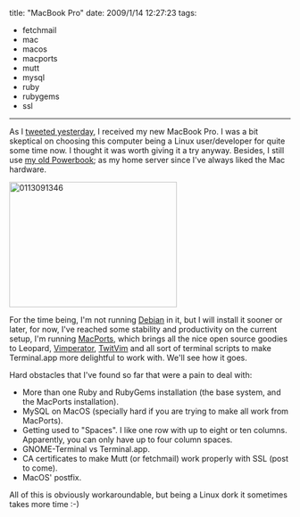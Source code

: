title: "MacBook Pro"
date: 2009/1/14 12:27:23
tags:
- fetchmail
- mac
- macos
- macports
- mutt
- mysql
- ruby
- rubygems
- ssl
---
As I <a href="http://twitter.com/amsterdamog/status/1116401225 ">tweeted yesterday</a>, I received my new MacBook Pro. I was a bit skeptical on choosing this computer being a Linux user/developer for quite some time now. I thought it was worth giving it a try anyway. Besides, I still use <a href="/blog/2005/12/06/un-amor-mas-en-mi-vida/">my old Powerbook</a>; as my home server since I've always liked the Mac hardware.

<a href="http://damog.net/old/axiombox/2009/01/0113091346.jpg"><img class="size-medium wp-image-791 alignright" title="0113091346" src="http://damog.net/old/axiombox/2009/01/0113091346-300x225.jpg" alt="0113091346" width="300" height="225" /></a>

For the time being, I'm not running <a href="http://debian.org">Debian</a> in it, but I will install it sooner or later, for now, I've reached some stability and productivity on the current setup, I'm running <a href="http://macports.org">MacPorts</a>, which brings all the nice open source goodies to Leopard, <a href="http://vimperator.org">Vimperator</a>, <a href="http://www.vim.org/scripts/script.php?script_id=2204">TwitVim</a> and all sort of terminal scripts to make Terminal.app more delightful to work with. We'll see how it goes.

Hard obstacles that I've found so far that were a pain to deal with:

- More than one Ruby and RubyGems installation (the base system, and the MacPorts installation).
- MySQL on MacOS (specially hard if you are trying to make all work from MacPorts).
- Getting used to "Spaces". I like one row with up to eight or ten columns. Apparently, you can only have up to four column spaces.
- GNOME-Terminal vs Terminal.app.
- CA certificates to make Mutt (or fetchmail) work properly with SSL (post to come).
- MacOS' postfix.

All of this is obviously workaroundable, but being a Linux dork it sometimes takes more time :-)
